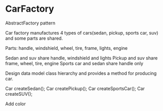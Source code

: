 # CarFactory
AbstractFactory pattern

Car factory manufactures 4 types of cars(sedan, pickup, sports car, suv) and some parts are shared.

Parts: handle, windshield, wheel, tire, frame, lights, engine

Sedan and suv share handle, windshield and lights
Pickup and suv share frame, wheel, tire, engine
Sports car and sedan share handle only

Design data model class hierarchy and provides a method for producing car. 

Car createSedan();
Car createPickup();
Car createSportsCar();
Car createSUV();

Add color

